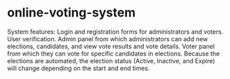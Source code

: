 # online-voting-system
System features:
Login and registration forms for administrators and voters.
User verification.
Admin panel from which administrators can add new elections, candidates, and view vote results and vote details.
Voter panel from which they can vote for specific candidates in elections.
Because the elections are automated, the election status (Active, Inactive, and Expire) will change depending on the start and end times.
